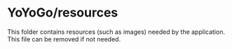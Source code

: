 # YoYoGo/resources

This folder contains resources (such as images) needed by the application. This file can
be removed if not needed.
